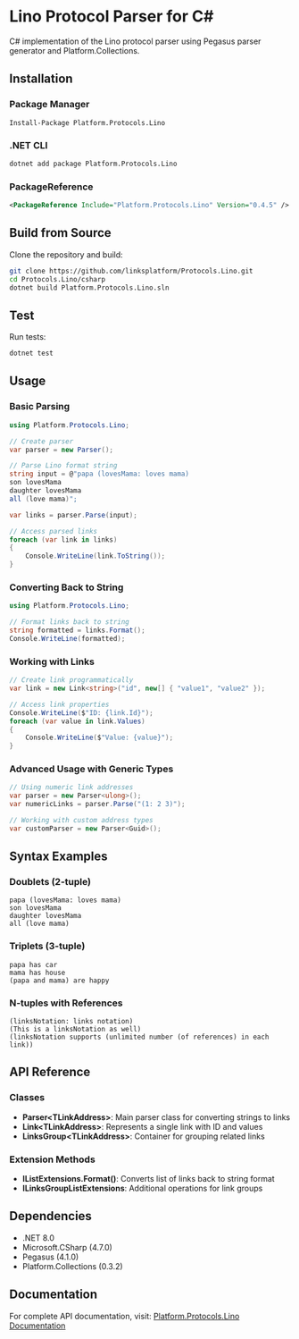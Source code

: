 # Lino Protocol Parser for C#

C# implementation of the Lino protocol parser using Pegasus parser generator and Platform.Collections.

## Installation

### Package Manager
```
Install-Package Platform.Protocols.Lino
```

### .NET CLI
```bash
dotnet add package Platform.Protocols.Lino
```

### PackageReference
```xml
<PackageReference Include="Platform.Protocols.Lino" Version="0.4.5" />
```

## Build from Source

Clone the repository and build:

```bash
git clone https://github.com/linksplatform/Protocols.Lino.git
cd Protocols.Lino/csharp
dotnet build Platform.Protocols.Lino.sln
```

## Test

Run tests:

```bash
dotnet test
```

## Usage

### Basic Parsing

```csharp
using Platform.Protocols.Lino;

// Create parser
var parser = new Parser();

// Parse Lino format string
string input = @"papa (lovesMama: loves mama)
son lovesMama
daughter lovesMama
all (love mama)";

var links = parser.Parse(input);

// Access parsed links
foreach (var link in links)
{
    Console.WriteLine(link.ToString());
}
```

### Converting Back to String

```csharp
using Platform.Protocols.Lino;

// Format links back to string
string formatted = links.Format();
Console.WriteLine(formatted);
```

### Working with Links

```csharp
// Create link programmatically
var link = new Link<string>("id", new[] { "value1", "value2" });

// Access link properties
Console.WriteLine($"ID: {link.Id}");
foreach (var value in link.Values)
{
    Console.WriteLine($"Value: {value}");
}
```

### Advanced Usage with Generic Types

```csharp
// Using numeric link addresses
var parser = new Parser<ulong>();
var numericLinks = parser.Parse("(1: 2 3)");

// Working with custom address types
var customParser = new Parser<Guid>();
```

## Syntax Examples

### Doublets (2-tuple)
```
papa (lovesMama: loves mama)
son lovesMama
daughter lovesMama
all (love mama)
```

### Triplets (3-tuple)
```
papa has car
mama has house
(papa and mama) are happy
```

### N-tuples with References
```
(linksNotation: links notation)
(This is a linksNotation as well)
(linksNotation supports (unlimited number (of references) in each link))
```

## API Reference

### Classes

- **Parser\<TLinkAddress\>**: Main parser class for converting strings to links
- **Link\<TLinkAddress\>**: Represents a single link with ID and values
- **LinksGroup\<TLinkAddress\>**: Container for grouping related links

### Extension Methods

- **IListExtensions.Format()**: Converts list of links back to string format
- **ILinksGroupListExtensions**: Additional operations for link groups

## Dependencies

- .NET 8.0
- Microsoft.CSharp (4.7.0)
- Pegasus (4.1.0)
- Platform.Collections (0.3.2)

## Documentation

For complete API documentation, visit: [Platform.Protocols.Lino Documentation](https://linksplatform.github.io/Protocols.Lino/csharp/api/Platform.Protocols.Lino.html)